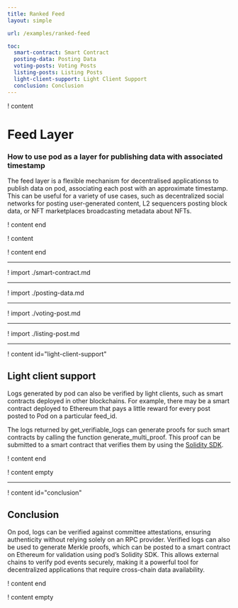 ```yaml
---
title: Ranked Feed 
layout: simple

url: /examples/ranked-feed

toc:
  smart-contract: Smart Contract
  posting-data: Posting Data
  voting-posts: Voting Posts
  listing-posts: Listing Posts
  light-client-support: Light Client Support
  conclusion: Conclusion
---
```


! content

# Feed Layer

### How to use pod as a layer for publishing data with associated timestamp

The feed layer is a flexible mechanism for decentralised applicationss to publish data on pod, associating each post with an approximate timestamp. This can be useful for a variety of use cases, such as decentralized social networks for posting user-generated content, L2 sequencers posting block data, or NFT marketplaces broadcasting metadata about NFTs.

! content end

! content

! content end

---

! import ./smart-contract.md

---

! import ./posting-data.md

---

! import ./voting-post.md

---

! import ./listing-post.md

---

! content id="light-client-support"

## Light client support

Logs generated by pod can also be verified by light clients, such as smart contracts deployed in other blockchains. For example, there may be a smart contract deployed to Ethereum that pays a little reward for every post posted to Pod on a particular feed_id.

The logs returned by get_verifiable_logs can generate proofs for such smart contracts by calling the function generate_multi_proof. This proof can be submitted to a smart contract that verifies them by using the [Solidity SDK](/reference/solidity-sdk).

! content end

! content empty

---

! content id="conclusion"

## Conclusion

On pod, logs can be verified against committee attestations, ensuring authenticity without relying solely on an RPC provider. Verified logs can also be used to generate Merkle proofs, which can be posted to a smart contract on Ethereum for validation using pod’s Solidity SDK. This allows external chains to verify pod events securely, making it a powerful tool for decentralized applications that require cross-chain data availability.

! content end

! content empty
